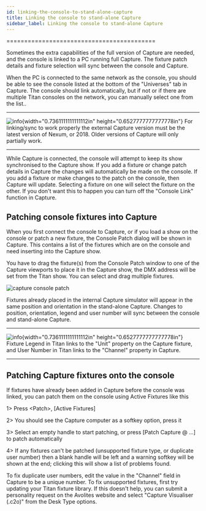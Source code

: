 ```yaml
---
id: linking-the-console-to-stand-alone-capture 
title: Linking the console to stand-alone Capture
sidebar_label: Linking the console to stand-alone Capture
---
```

==========================================

Sometimes the extra capabilities of the full version of Capture are
needed, and the console is linked to a PC running full Capture. The
fixture patch details and fixture selection will sync between the
console and Capture.

When the PC is connected to the same network as the console, you should
be able to see the console listed at the bottom of the "Universes" tab
in Capture. The console should link automatically, but if not or if
there are multiple Titan consoles on the network, you can manually
select one from the list..

  --------------------------------------------------------------------------------------------- ------------------------------------------------------------------------------------------------------------------------------------------------------------------
  ![info](/docs/images/image6.png){width="0.7361111111111112in" height="0.6527777777777778in"}   For linking/sync to work properly the external Capture version must be the latest version of Nexum, or 2018. Older versions of Capture will only partially work.
  --------------------------------------------------------------------------------------------- ------------------------------------------------------------------------------------------------------------------------------------------------------------------

While Capture is connected, the console will attempt to keep its show
synchronised to the Capture show. If you add a fixture or change patch
details in Capture the changes will automatically be made on the
console. If you add a fixture or make changes to the patch on the
console, then Capture will update. Selecting a fixture on one will
select the fixture on the other. If you don't want this to happen you
can turn off the "Console Link" function in Capture.

Patching console fixtures into Capture
--------------------------------------

When you first connect the console to Capture, or if you load a show on
the console or patch a new fixture, the Console Patch dialog will be
shown in Capture. This contains a list of the fixtures which are on the
console and need inserting into the Capture show.

You have to drag the fixture(s) from the Console Patch window to one of
the Capture viewports to place it in the Capture show, the DMX address
will be set from the Titan show. You can select and drag multiple
fixtures.

![capture console
patch](/docs/images/image271.png)

Fixtures already placed in the internal Capture simulator will appear in
the same position and orientation in the stand-alone Capture. Changes to
position, orientation, legend and user number will sync between the
console and stand-alone Capture.

  --------------------------------------------------------------------------------------------- ---------------------------------------------------------------------------------------------------------------------------------------------------
  ![info](/docs/images/image6.png){width="0.7361111111111112in" height="0.6527777777777778in"}   Fixture Legend in Titan links to the "Unit" property on the Capture fixture, and User Number in Titan links to the "Channel" property in Capture.
  --------------------------------------------------------------------------------------------- ---------------------------------------------------------------------------------------------------------------------------------------------------

Patching Capture fixtures onto the console
------------------------------------------

If fixtures have already been added in Capture before the console was
linked, you can patch them on the console using Active Fixtures like
this

1\> Press \<Patch\>, \[Active Fixtures\]

2\> You should see the Capture computer as a softkey option, press it

3\> Select an empty handle to start patching, or press \[Patch Capture @
...\] to patch automatically

4\> If any fixtures can't be patched (unsupported fixture type, or
duplicate user number) then a blank handle will be left and a warning
softkey will be shown at the end; clicking this will show a list of
problems found.

To fix duplicate user numbers, edit the value in the "Channel" field in
Capture to be a unique number. To fix unsupported fixtures, first try
updating your Titan fixture library. If this doesn't help, you can
submit a personality request on the Avolites website and select "Capture
Visualiser (.c2o)" from the Desk Type options.


